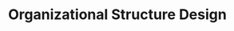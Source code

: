 ---
layout: sub-service
order: 3
title: "Organizational Structure Design"
parent: "Organizational Design and Alignment"
description: "SLKone's Organizational Structure Design services reshape your organizational hierarchy to enhance communication, decision-making, and operational efficiency."
approach: "We evaluate your current organizational structure to identify inefficiencies and areas for improvement. Our team collaborates with your leadership to design a structure that supports your strategic goals, fosters collaboration, and enhances overall performance."
intro: "Reshape your organizational hierarchy to enhance communication and operational efficiency with SLKone's Organizational Structure Design services."
focus_areas:
  - title: "Organizational Assessment"
    content: "Evaluate your current structure to identify strengths and areas for improvement."
    icon: "fa-building-user"
  - title: "Structure Design"
    content: "Develop an organizational structure that aligns with your strategy and supports effective operations."
    icon: "fa-diagram-project"
  - title: "Role Definition"
    content: "Clearly define roles and responsibilities to eliminate confusion and improve accountability."
    icon: "fa-user-tag"
  - title: "Span of Control Optimization"
    content: "Optimize management layers and spans of control for efficient decision-making."
    icon: "fa-network-wired"
  - title: "Change Management"
    content: "Support the transition to the new structure with comprehensive change management strategies."
    icon: "fa-people-arrows"
why_choose:
  - "Strategic Organizational Design Expertise"
  - "Customized Structural Solutions"
  - "Focus on Communication and Efficiency"
  - "Proven Success in Organizational Restructuring"
cta: "Contact us to design an Organizational Structure that drives your strategic objectives and enhances operational efficiency."
icon: "fa-sitemap"
color: "cinnabar"
image: "/assets/images/backgrounds/organizational-structure-design.webp"
permalink: /services/organizational-design-and-alignment/organizational-structure-design
redirect_to: /services/organizational-design-and-alignment#organizational-structure-design
---